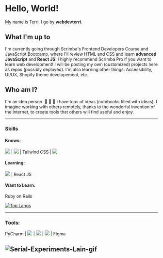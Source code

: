 # Hello, World!
My name is Terri. I go by **webdevterri**.
## What I'm up to
I'm currently going through Scrimba's Frontend Developers Course and JavaScript Bootcamp, where I'll review HTML and CSS and learn **advanced JavaScript** and **React JS**. I highly recommend Scrimba Pro if you want to learn web development! I will be posting my own (customized) projects here as repos (possibly deployed).
I'm also learning other things: Accessibility, UI/UX, Shopify theme developement, etc.
## Who am I?
I'm an idea person.  :thought_balloon:  :thought_balloon:  :thought_balloon: I have tons of ideas (notebooks filled with ideas). I imagine working with others remotely, thanks to the wonderful invention of the internet, to create tools that others will find useful and enjoy.

<!-- ### Goals & Interests:

#### Using JavaScript
I want to create utility apps and browser extensions.

Also, I like to build websites. I've made many WordPress sites but I'm in the process of moving away from WordPress and going back to static sites that I code from scratch. I think WordPress is excessive for a lot of people's needs and want to help people move back to using static sites, when appropriate.

#### Using Python
I'd like to use Python to make tools/software for making art, music and writing (ie. datamoshing, abstract art, experimental stuff, etc.) Also, I would like to make automation tools and bots (not for spamming!) 

:floppy_disk: Another interest of mine is data archiving ("digital hoarding"). I want to learn web scraping using Python and write software/tools that aid in web scraping and archiving. So all-in-all, I'd like to focus on Python and become proficient at it. :floppy_disk: -->

---
### Skills

#### Knows:
<img src = "https://img.shields.io/badge/-HTML5-E34F26?style=flat&logo=html5&logoColor=white"> | <img src = "https://img.shields.io/badge/-CSS3-1572B6?style=flat&logo=css3&logoColor=white"> | Tailwind CSS | <img src="https://img.shields.io/badge/-JavaScript-eed718?style=flat&logo=javascript&logoColor=ffffff">
#### Learning:
<img src="https://img.shields.io/badge/-Python-black?style=flat&logo=python&logoColor=white"> | React JS
#### Want to Learn:
Ruby on Rails

[![Top Langs](https://github-readme-stats.vercel.app/api/top-langs/?username=webdevterri&layout=compact)](https://github.com/anuraghazra/github-readme-stats)

--- 
### Tools:
PyCharm | <img src="http://img.shields.io/badge/-Github-000000?style=flat&logo=github&logoColor=FFFFFF"> | <img src="http://img.shields.io/badge/-VS%20Code-007ACC?style=flat&logo=visual%20studio%20code&logoColor=white"> | <img src="https://img.shields.io/badge/-intellijidea-000000?style=flat&logo=intellijidea&logoColor=white"> | Figma

![Serial-Experiments-Lain-gif](https://media.giphy.com/media/PZrjGkr334fXa/giphy.gif)
---


<!--
<img src="https://img.shields.io/badge/-JavaScript-eed718?style=flat&logo=javascript&logoColor=ffffff">
<img src="https://img.shields.io/badge/-php-777BB4?style=flat&logo=php&logoColor=FFFFFF">
**webdevterri/webdevterri** is a ✨ _special_ ✨ repository because its `README.md` (this file) appears on your GitHub profile.

Here are some ideas to get you started:

- 🔭 I’m currently working on ...
- 🌱 I’m currently learning ...
- 👯 I’m looking to collaborate on ...
- 🤔 I’m looking for help with ...
- 💬 Ask me about ...
- 📫 How to reach me: ...
- 😄 Pronouns: ...
- ⚡ Fun fact: ...
-->
